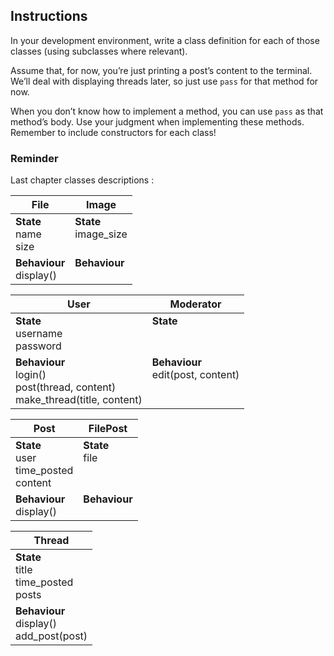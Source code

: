 ## Instructions  
In your development environment, write a class definition for each of those classes (using subclasses where relevant).

Assume that, for now, you’re just printing a post’s content to the terminal. We’ll deal with displaying threads later, so just use  `pass`  for that method for now.

When you don’t know how to implement a method, you can use  `pass`  as that method’s body. Use your judgment when implementing these methods. Remember to include constructors for each class!

### Reminder 

Last chapter classes descriptions : 

| File                   | Image     |
| ---------------------- | --------- |
| **State**<br>name<br>size  | **State** <br>image_size<br><br>    |
| **Behaviour**<br>display() | **Behaviour**<br><br> |

| User                   | Moderator     |
| ---------------------- | --------- |
| **State**<br>username<br>password  | **State** <br><br><br>    |
| **Behaviour**<br>login()<br>post(thread, content)<br>make_thread(title, content) | **Behaviour**<br>edit(post, content)<br><br><br> |

| Post                   | FilePost     |
| ---------------------- | --------- |
| **State**<br>user<br>time_posted<br>content | **State** <br>file<br><br><br>    |
| **Behaviour**<br>display() | **Behaviour**<br><br> |


| Thread                   |
| ---------------------- | 
| **State**<br>title<br>time_posted<br>posts |
| **Behaviour**<br>display()<br>add_post(post) |